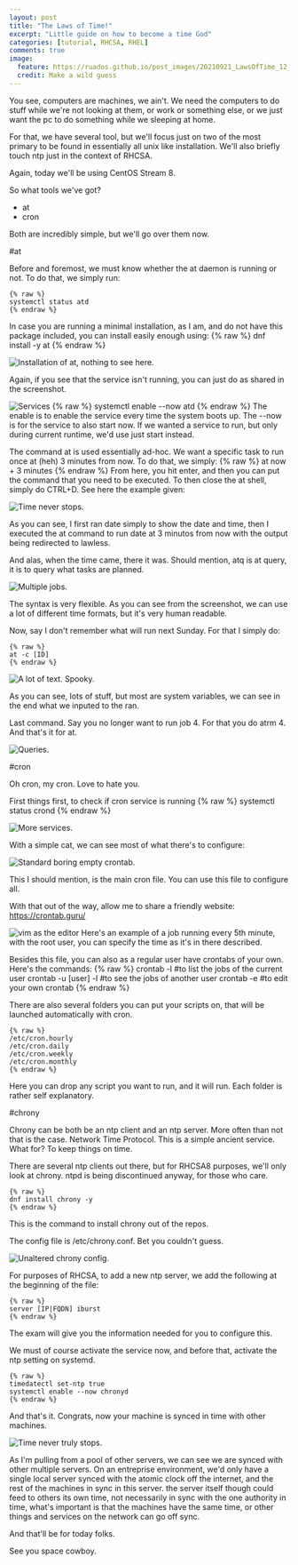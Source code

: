 ```yaml
---
layout: post
title: "The Laws of Time!"
excerpt: "Little guide on how to become a time God"
categories: [tutorial, RHCSA, RHEL]
comments: true
image:
  feature: https://ruados.github.io/post_images/20210921_LawsOfTime_12_cron.png
  credit: Make a wild guess
---
```


You see, computers are machines, we ain't. We need the computers to do stuff while we're not looking at them, or work or something else, or we just want the pc to do something while we sleeping at home.

For that, we have several tool, but we'll focus just on two of the most primary to be found in essentially all unix like installation. We'll also briefly touch ntp just in the context of RHCSA.

Again, today we'll be using CentOS Stream 8.

So what tools we've got? 
 - at
 - cron

Both are incredibly simple, but we'll go over them now.

#at

Before and foremost, we must know whether the at daemon is running or not.
To do that, we simply run:

    {% raw %}
	systemctl status atd
    {% endraw %}

In case you are running a minimal installation, as I am, and do not have this package included, you can install easily enough using:
    {% raw %}
	dnf install -y at
    {% endraw %}

![Installation of at, nothing to see here.](https://ruados.github.io/post_images/20210921_LawsOfTime_03.png)

Again, if you see that the service isn't running, you can just do as shared in the screenshot.

![Services](https://ruados.github.io/post_images/20210921_LawsOfTime_04.png)
    {% raw %}
	systemctl enable --now atd
    {% endraw %}
The enable is to enable the service every time the system boots up. The --now is for the service to also start now.
If we wanted a service to run, but only during current runtime, we'd use just start instead.


The command at is used essentially ad-hoc. We want a specific task to run once at (heh) 3 minutes from now.
To do that, we simply:
    {% raw %}
	at now + 3 minutes
    {% endraw %}
From here, you hit enter, and then you can put the command that you need to be executed. To then close the at shell, simply do CTRL+D.
See here the example given:

![Time never stops.](https://ruados.github.io/post_images/20210921_LawsOfTime_05.png)

As you can see, I first ran date simply to show the date and time, then I executed the at command to run date at 3 minutos from now with the output being redirected to lawless.

And alas, when the time came, there it was.
Should mention, atq is at query, it is to query what tasks are planned.

![Multiple jobs.](https://ruados.github.io/post_images/20210921_LawsOfTime_06.png)

The syntax is very flexible. As you can see from the screenshot, we can use a lot of different time formats, but it's very human readable.

Now, say I don't remember what will run next Sunday. For that I simply do:

    {% raw %}
	at -c [ID]
    {% endraw %}

![A lot of text. Spooky.](https://ruados.github.io/post_images/20210921_LawsOfTime_08.png)

As you can see, lots of stuff, but most are system variables, we can see in the end what we inputed to the ran.

Last command. Say you no longer want to run job 4. For that you do atrm 4. And that's it for at.

![Queries.](https://ruados.github.io/post_images/20210921_LawsOfTime_09.png)

#cron

Oh cron, my cron. Love to hate you.

First things first, to check if cron service is running 
    {% raw %}
	systemctl status crond
    {% endraw %}

![More services.](https://ruados.github.io/post_images/20210921_LawsOfTime_10_cron.png)

With a simple cat, we can see most of what there's to configure:

![Standard boring empty crontab.](https://ruados.github.io/post_images/20210921_LawsOfTime_11_cron.png)

This I should mention, is the main cron file. You can use this file to configure all.

With that out of the way, allow me to share a friendly website: https://crontab.guru/

![vim as the editor](https://ruados.github.io/post_images/20210921_LawsOfTime_12_cron.png)
Here's an example of a job running every 5th minute, with the root user, you can specify the time as it's in there described. 

Besides this file, you can also as a regular user have crontabs of your own.
Here's the commands:
    {% raw %}
	crontab -l #to list the jobs of the current user
	crontab -u [user] -l #to see the jobs of another user
	crontab -e #to edit your own crontab
    {% endraw %}

There are also several folders you can put your scripts on, that will be launched automatically with cron.

    {% raw %}
	/etc/cron.hourly
	/etc/cron.daily
	/etc/cron.weekly
	/etc/cron.monthly
    {% endraw %}
Here you can drop any script you want to run, and it will run. Each folder is rather self explanatory.

#chrony

Chrony can be both be an ntp client and an ntp server. More often than not that is the case.
Network Time Protocol. This is a simple ancient service. What for? To keep things on time.

There are several ntp clients out there, but for RHCSA8 purposes, we'll only look at chrony. ntpd is being discontinued anyway, for those who care.

    {% raw %}
	dnf install chrony -y
    {% endraw %}

This is the command to install chrony out of the repos. 

The config file is /etc/chrony.conf. Bet you couldn't guess.

![Unaltered chrony config.](https://ruados.github.io/post_images/20210921_LawsOfTime_13_ntp.png)

For purposes of RHCSA, to add a new ntp server, we add the following at the beginning of the file:

    {% raw %}
	server [IP|FQDN] iburst
    {% endraw %}

The exam will give you the information needed for you to configure this.

We must of course activate the service now, and before that, activate the ntp setting on systemd.

    {% raw %}
	timedatectl set-ntp true
	systemctl enable --now chronyd
    {% endraw %}

And that's it. Congrats, now your machine is synced in time with other machines.

![Time never truly stops.](https://ruados.github.io/post_images/20210921_LawsOfTime_14_ntp.png)

As I'm pulling from a pool of other servers, we can see we are synced with other multiple servers.
On an entreprise environment, we'd only have a single local server synced with the atomic clock off the internet, and the rest of the machines in sync in this server. the server itself though could feed to others its own time, not necessarily in sync with the one authority in time, what's important is that the machines have the same time, or other things and services on the network can go off sync.

And that'll be for today folks.

See you space cowboy.
